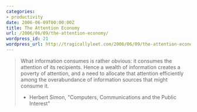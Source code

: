 ```yaml
---
categories:
- productivity
date: 2006-06-09T00:00:00Z
title: The Attention Economy
url: /2006/06/09/the-attention-economy/
wordpress_id: 21
wordpress_url: http://tragicallyleet.com/2006/06/09/the-attention-economy/
---
```


> What information consumes is rather obvious: it consumes the attention of its recipients. 
> Hence a wealth of information creates a poverty of attention, and a need to allocate 
> that attention efficiently among the overabundance of information sources that might consume it.
>
> - Herbert Simon, "Computers, Communications and the Public Interest"


